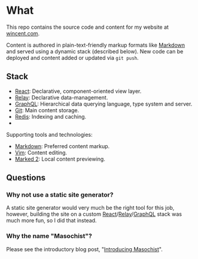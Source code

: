 # What

This repo contains the source code and content for my website at [wincent.com].

Content is authored in plain-text-friendly markup formats like [Markdown] and
served using a dynamic stack (described below). New code can be deployed and
content added or updated via `git push`.

## Stack

- [React]: Declarative, component-oriented view layer.
- [Relay]: Declarative data-management.
- [GraphQL]: Hierarchical data querying language, type system and server.
- [Git]: Main content storage.
- [Redis]: Indexing and caching.
- [memcached]: Caching.

Supporting tools and technologies:

- [Markdown]: Preferred content markup.
- [Vim]: Content editing.
- [Marked 2]: Local content previewing.

## Questions

### Why not use a static site generator?

A static site generator would very much be the right tool for this job, however, building the site on a custom [React]/[Relay]/[GraphQL] stack was much more fun, so I did that instead.

### Why the name "Masochist"?

Please see the introductory blog post, "[Introducing Masochist](https://github.com/wincent/masochist/blob/content/content/blog/masochist.md)".

[Git]: https://git-scm.com/
[GraphQL]: http://graphql.org/
[Markdown]: https://en.wikipedia.org/wiki/Markdown
[Marked 2]: http://marked2app.com/
[memcached]: http://memcached.org/
[React]: http://facebook.github.io/react/
[Redis]: http://redis.io/
[Relay]: http://facebook.github.io/relay/
[Vim]: https://github.com/vim/vim
[wincent.com]: https://wincent.com

